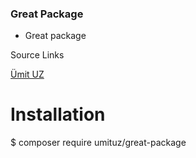 ### Great Package

- Great package

Source Links

[Ümit UZ](https://umituz.com/)

Installation 
=============

$ composer require umituz/great-package
